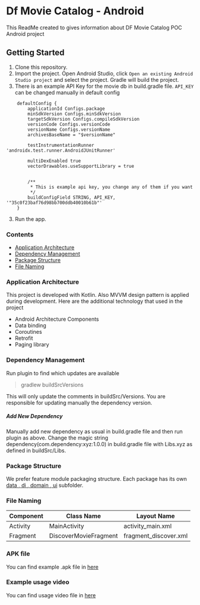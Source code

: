 # Df Movie Catalog  - Android

This ReadMe created to gives information about DF Movie Catalog POC Android project

## Getting Started

1. Clone this repository.
2. Import the project. Open Android Studio, click `Open an existing Android
   Studio project` and select the project. Gradle will build the project.
3. There is an example API Key for the movie db in build.gradle file. `API_KEY` can be changed manually in default config
```
    defaultConfig {
        applicationId Configs.package
        minSdkVersion Configs.minSdkVersion
        targetSdkVersion Configs.compileSdkVersion
        versionCode Configs.versionCode
        versionName Configs.versionName
        archivesBaseName = "$versionName"

        testInstrumentationRunner 'androidx.test.runner.AndroidJUnitRunner'

        multiDexEnabled true
        vectorDrawables.useSupportLibrary = true


        /**
         * This is example api key, you change any of them if you want
         */
        buildConfigField STRING, API_KEY, '"35c0f23baf76d98bb700ddb40010b61b"'
    }
```
3. Run the app.

### Contents
- [Application Architecture](#Architecture)
- [Dependency Management](#dependency-management)
- [Package Structure](#package-structure)
- [File Naming](#file-naming)

### Application Architecture
This project is developed with Kotlin. Also MVVM design pattern is applied during development. Here are the additional technology that used in the project
- Android Architecture Components
- Data binding
- Coroutines
- Retrofit
- Paging library

### Dependency Management

Run plugin to find which updates are available
> gradlew buildSrcVersions

This will only update the comments in buildSrc/Versions. You are responsible for updating manually the dependency version.

##### Add New Dependency
Manually add new dependency as usual in build.gradle file and then run plugin as above. Change the magic string dependency(com.dependency:xyz:1.0.0) in build.gradle file with Libs.xyz as defined in buildSrc/Libs.

### Package Structure
We prefer feature module packaging structure. Each package has its own <ins> data </ins>,<ins> di </ins>,<ins> domain </ins>,<ins> ui</ins> subfolder.

### File Naming

| Component        | Class Name               | Layout Name                   |
| ---------------- | ------------------------ | ----------------------------- |
| Activity         | MainActivity             | activity_main.xml |
| Fragment         | DiscoverMovieFragment    | fragment_discover.xml      |


### APK file
You can find example .apk file in [here](https://github.com/vedatkilic/df-movies-catalog-android/tree/develop/apkFile)

### Example usage video
You can find usage video file in [here](https://github.com/vedatkilic/df-movies-catalog-android/tree/develop/video)